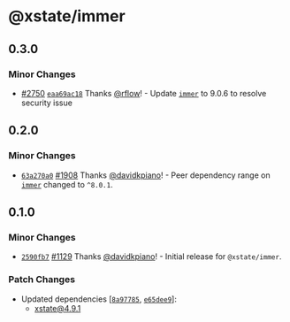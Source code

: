 # @xstate/immer

## 0.3.0

### Minor Changes

- [#2750](https://github.com/statelyai/xstate/pull/2750) [`eaa69ac18`](https://github.com/statelyai/xstate/commit/eaa69ac189e13d688587ef0ef285d15ea68f3e9e) Thanks [@rflow](https://github.com/rflow)! - Update [`immer`](https://github.com/immerjs/immer) to 9.0.6 to resolve security issue

## 0.2.0

### Minor Changes

- [`63a270a0`](https://github.com/statelyai/xstate/commit/63a270a0dc2337e88ca607d4e6bc5c85fb8b6618) [#1908](https://github.com/statelyai/xstate/pull/1908) Thanks [@davidkpiano](https://github.com/statelyai)! - Peer dependency range on [`immer`](https://immerjs.github.io/immer/docs/introduction) changed to `^8.0.1`.

## 0.1.0

### Minor Changes

- [`2590fb7`](https://github.com/statelyai/xstate/commit/2590fb73a274e0bdece897649301e9630b583698) [#1129](https://github.com/statelyai/xstate/pull/1129) Thanks [@davidkpiano](https://github.com/statelyai)! - Initial release for `@xstate/immer`.

### Patch Changes

- Updated dependencies [[`8a97785`](https://github.com/statelyai/xstate/commit/8a97785055faaeb1b36040dd4dc04e3b90fa9ec2), [`e65dee9`](https://github.com/statelyai/xstate/commit/e65dee928fea60df1e9f83c82fed8102dfed0000)]:
  - xstate@4.9.1
